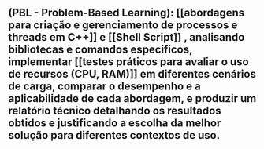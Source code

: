 ## (PBL - Problem-Based Learning): [[abordagens para criação e gerenciamento de processos e threads em C++]] e [[Shell Script]] , analisando bibliotecas e comandos específicos, implementar [[testes práticos para avaliar o uso de recursos (CPU, RAM)]] em diferentes cenários de carga, comparar o desempenho e a aplicabilidade de cada abordagem, e produzir um relatório técnico detalhando os resultados obtidos e justificando a escolha da melhor solução para diferentes contextos de uso.

